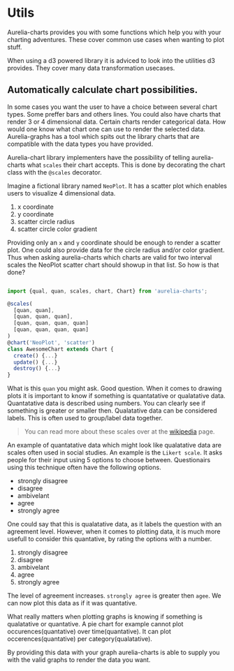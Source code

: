 # Utils

Aurelia-charts provides you with some functions which help you with your
charting adventures. These cover common use cases when wanting to plot stuff.

When using a d3 powered library it is adviced to look into the utilities d3
provides. They cover many data transformation usecases.


## Automatically calculate chart possibilities.

In some cases you want the user to have a choice between several chart types.
Some preffer bars and others lines. You could also have charts that render 3 or
4 dimensional data. Certain charts render categorical data. How would one know
what chart one can use to render the selected data. Aurelia-graphs has a tool
which spits out the library charts that are compatible with the data types you
have provided.

Aurelia-chart library implementers have the possibility of telling
aurelia-charts what `scales` their chart accepts. This is done by decorating the
chart class with the `@scales` decorator.

Imagine a fictional library named `NeoPlot`. It has a scatter plot which
enables users to visualize 4 dimensional data.

1. x coordinate
2. y coordinate
3. scatter circle radius
4. scatter circle color gradient

Providing only an `x` and `y` coordinate should be enough to render a scatter
plot. One could also provide data for the circle radius and/or color gradient.
Thus when asking aurelia-charts which charts are valid for two interval
scales the NeoPlot scatter chart should showup in that list. So how is that
done?

```js

import {qual, quan, scales, chart, Chart} from 'aurelia-charts';

@scales(
  [quan, quan],
  [quan, quan, quan],
  [quan, quan, quan, quan]
  [quan, quan, quan, quan]
)
@chart('NeoPlot', 'scatter')
class AwesomeChart extends Chart {
  create() {...}
  update() {...}
  destroy() {...}
}

```

What is this `quan` you might ask. Good question. When it comes to drawing
plots it is important to know if something is quantatative or qualatative data.
Quantatative data is described using numbers. You can clearly see if something
is greater or smaller then. Qualatative data can be considered labels. This
is often used to group/label data together.

> You can read more about these scales over at the
> [wikipedia](https://en.wikipedia.org/wiki/Level_of_measurement) page.

An example of quantatative data which might look like qualatative data are
scales often used in social studies. An example is the `Likert scale`. It
asks people for their input using 5 options to choose between. Questionairs
using this technique often have the following options.

- strongly disagree
- disagree
- ambivelant
- agree
- strongly agree

One could say that this is qualatative data, as it labels the question with an
agreement level. However, when it comes to plotting data, it is much more
usefull to consider this quantative, by rating the options with a number.

1. strongly disagree
2. disagree
3. ambivelant
4. agree
5. strongly agree

The level of agreement increases. `strongly agree` is greater then `agee`. We
can now plot this data as if it was quantative.

What really matters when plotting graphs is knowing if something is qualatative
or quantative. A pie chart for example cannot plot occurences(quantative) over
time(quantative). It can plot occerences(quantative) per category(qualatative).

By providing this data with your graph aurelia-charts is able to supply you
with the valid graphs to render the data you want.
